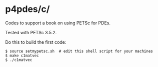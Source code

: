 p4pdes/c/
======

Codes to support a book on using PETSc for PDEs.

Tested with PETSc 3.5.2.

Do this to build the first code:

    $ source setmypetsc.sh  # edit this shell script for your machines
    $ make c1matvec
    $ ./c1matvec

